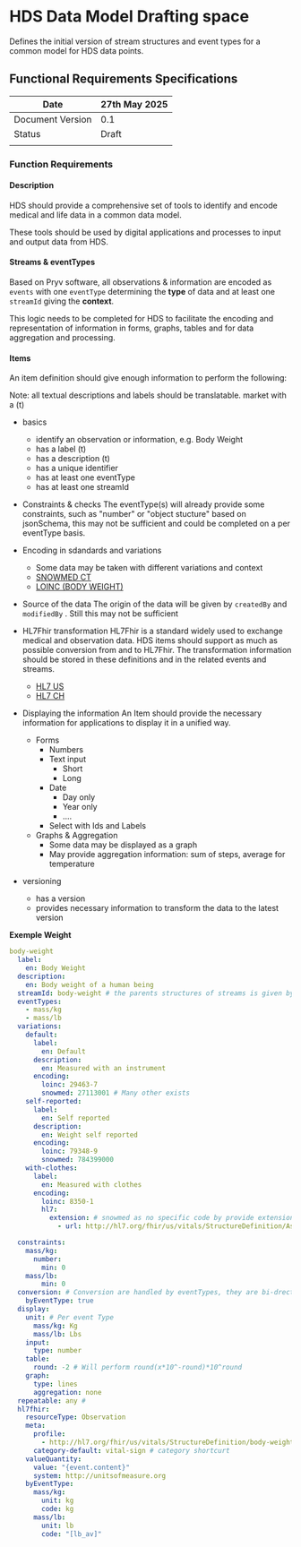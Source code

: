 # HDS Data Model Drafting space

Defines the initial version of stream structures and event types for a common model for HDS data points. 

## Functional Requirements Specifications

| Date             | 27th May 2025 |
| ---------------- | ------------- |
| Document Version | 0.1           |
| Status           | Draft         |
|                  |               |

### Function Requirements

#### Description

HDS should provide a comprehensive set of tools to identify and encode medical and life data in a common data model. 

These tools should be used by digital applications and processes to input and output data from HDS.

#### Streams & eventTypes

Based on Pryv software, all observations & information are encoded as `events`  with one `eventType` determining the **type** of data and at least one `streamId`  giving the **context**.

This logic needs to be completed for HDS to facilitate the encoding and representation of information in forms, graphs, tables and for data aggregation and processing.

#### Items

An item definition should give enough information to perform the following:

Note: all textual descriptions and labels should be translatable. market with a (t)

- basics
  - identify an observation or information, e.g. Body Weight
  - has a label (t)
  - has a description (t)
  - has a unique identifier
  - has at least one eventType
  - has at least one streamId
- Constraints & checks
  The eventType(s) will already provide some constraints, such as "number" or "object stucture" based on jsonSchema, this may not be sufficient and could be completed on a per eventType basis.

- Encoding in sdandards and variations
  - Some data may be taken with different variations and context
  - [SNOWMED CT](https://bioportal.bioontology.org/ontologies/SNOMEDCT)
  - [LOINC (BODY WEIGHT)](https://loinc.org/LG34372-9)
  
- Source of the data
  The origin of the data will be given by `createdBy` and `modifiedBy` . Still this may not be sufficient 
- HL7Fhir transformation 
  HL7Fhir is a standard widely used to exchange medical and observation data. HDS items should support as much as possible conversion from and to HL7Fhir. The transformation information should be stored in these definitions and in the related events and streams.
  - [HL7 US](https://hl7.org/fhir/us/)
  - [HL7 CH](https://www.fhir.ch)
- Displaying the information
  An Item should provide the necessary information for applications to display it in a unified way.
  - Forms
    - Numbers
    - Text input
      - Short
      - Long
    - Date 
      - Day only
      - Year only
      - ....
    - Select with Ids and Labels
  - Graphs & Aggregation
    - Some data may be displayed as a graph
    - May provide aggregation information: sum  of steps, average for temperature

- versioning
  - has a version
  - provides necessary information to transform the data to the latest version


**Exemple Weight**
```yaml
body-weight
  label: 
    en: Body Weight
  description:
    en: Body weight of a human being
  streamId: body-weight # the parents structures of streams is given by the default streams structure
  eventTypes: 
    - mass/kg
    - mass/lb
  variations:
    default:
      label: 
        en: Default
      description: 
        en: Measured with an instrument
      encoding:
        loinc: 29463-7
        snowmed: 27113001 # Many other exists
    self-reported:
      label: 
        en: Self reported
      description: 
        en: Weight self reported
      encoding:
        loinc: 79348-9
        snowmed: 784399000
    with-clothes:
      label:
        en: Measured with clothes
      encoding:
        loinc: 8350-1
        hl7:
          extension: # snowmed as no specific code by provide extension
            - url: http://hl7.org/fhir/us/vitals/StructureDefinition/AssociatedSituationExt

  constraints:
    mass/kg:
      number: 
        min: 0
    mass/lb:
        min: 0
  conversion: # Conversion are handled by eventTypes, they are bi-drectionnal
    byEventType: true
  display:
    unit: # Per event Type
      mass/kg: Kg
      mass/lb: Lbs
    input:
      type: number
    table:
      round: -2 # Will perform round(x*10^-round)*10^round  
    graph:
      type: lines
      aggregation: none
  repeatable: any # 
  hl7fhir:
    resourceType: Observation
    meta:
      profile:
        - http://hl7.org/fhir/us/vitals/StructureDefinition/body-weight
      category-default: vital-sign # category shortcurt
    valueQuantity:
      value: "{event.content}"
      system: http://unitsofmeasure.org
    byEventType:
      mass/kg:
        unit: kg
        code: kg
      mass/lb:
        unit: lb
        code: "[lb_av]"

```